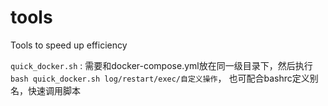 # tools
Tools to speed up efficiency

`quick_docker.sh` : 需要和docker-compose.yml放在同一级目录下，然后执行`bash quick_docker.sh log/restart/exec/自定义操作`， 也可配合bashrc定义别名，快速调用脚本
